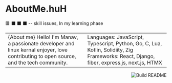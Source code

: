 # AboutMe.huH

🟥 ⬛ ⬛ ⬛ -- skill issues, In my learning phase
<table><tr><td valign="top" width="33%">
{About me}
Hello! I'm Manav, a passionate developer and linux kernal enjoyer,
love contributing to open source, and the tech community.
</td><td valign="top" width="34%">
Languages: JavaScript, Typescript, Python, Go, C, Lua, Kotlin, Solidiity, Zig
<br />
Frameworks: React, Django, fiber, express.js, next.js, HTMX

</td></tr></table>
<a href="https://github.com/simonw/simonw/actions"><img src="https://github.com/simonw/simonw/workflows/Build%20README/badge.svg" align="right" alt="Build README"></a> <a href="https://simonwillison.net/2020/Jul/10/self-updating-profile-readme/"></a>
